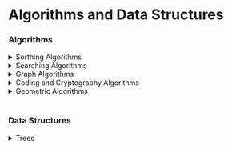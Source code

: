 # Algorithms and Data Structures
### Algorithms
<details>
    <summary>Sorthing Algorithms</summary>
    <ul>
        <li> <a href="https://github.com/msfurnadzhiev/algorithms_and_data_structures/blob/master/Algorithms/Sorting%20Algorithms/SELECTION_SORT.cpp">Selecting sort</a> </li>
        <li> <a href="https://github.com/msfurnadzhiev/algorithms_and_data_structures/blob/master/Algorithms/Sorting%20Algorithms/INSERTION_SORT.cpp">Insertion sort</a> </li>
        <li> <a href="https://github.com/msfurnadzhiev/algorithms_and_data_structures/blob/master/Algorithms/Sorting%20Algorithms/MERGE_SORT.cpp">Merge sort</a> </li>
        <li> <a href="https://github.com/msfurnadzhiev/algorithms_and_data_structures/blob/master/Algorithms/Sorting%20Algorithms/HEAP_SORT.cpp">Heap sort</a> </li>
        <li> <a href="https://github.com/msfurnadzhiev/algorithms_and_data_structures/blob/master/Algorithms/Sorting%20Algorithms/">Quick sort</a> </li>
        <li> <a href="https://github.com/msfurnadzhiev/algorithms_and_data_structures/blob/master/Algorithms/Sorting%20Algorithms/COUNTING_SORT.cpp">Counting sort</a> </li>
        <li> <a href="https://github.com/msfurnadzhiev/algorithms_and_data_structures/blob/master/Algorithms/Sorting%20Algorithms/BUCKET_SORT.cpp">Bucket sort</a> </li>
    </ul>
</details>

<details>
    <summary>Searching Algorithms</summary>
    <ul>
        <li> <a href="https://github.com/msfurnadzhiev/algorithms_and_data_structures/blob/master/Algorithms/Searching%20Algorithms/binary_search.py">Binary search</a> </li>
        <li> <a href="https://github.com/msfurnadzhiev/algorithms_and_data_structures/blob/master/Algorithms/Searching%20Algorithms/interpolation_search.py">Interpolation search</a> </li>
        <li> String-Searching </li>
        <ul>
            <li> <a href="https://github.com/msfurnadzhiev/algorithms_and_data_structures/blob/master/Algorithms/Searching%20Algorithms/RABIN_KARP_ALGORITHM.cpp">Rabin-Karp algorithm</a> </li>
            <li> <a href="https://github.com/msfurnadzhiev/algorithms_and_data_structures/blob/master/Algorithms/Searching%20Algorithms/KNUTH_MORRIS_PRATT_ALGORITHM.cpp">Knuth-Morris-Pratt algorithm</a> </li>
            <li> Boyer-Moore algorithm </li>
        </ul>
    </ul>
</details>


<details>
    <summary>Graph Algorithms</summary>
    <ul>
        <li> <a href="https://github.com/msfurnadzhiev/algorithms_and_data_structures/blob/master/Algorithms/Graph%20Algorithms/BREADTH_FIRST_SEARCH.cpp">Breadth-first search</a> </li>
        <li> <a href="https://github.com/msfurnadzhiev/algorithms_and_data_structures/blob/master/Algorithms/Graph%20Algorithms/DEPTH_FIRST_SEARCH.cpp">Depth-first search</a> </li>
        <li> <a href="https://github.com/msfurnadzhiev/algorithms_and_data_structures/blob/master/Algorithms/Graph%20Algorithms/TOPOLOGICAL_SORT.cpp">Topological sort</a> </li>
        <li> <a href="https://github.com/msfurnadzhiev/algorithms_and_data_structures/blob/master/Algorithms/Graph%20Algorithms/DIJKSTRA.cpp">Dijkstra's algorithm</a> </li>
        <li> <a href="https://github.com/msfurnadzhiev/algorithms_and_data_structures/blob/master/Algorithms/Graph%20Algorithms/FLOYD_WARSHALL.cpp">Floyd–Warshall algorithm</a> </li>
        <li> Kruskal's algorithm </li>
    </ul>
</details>

<details>
    <summary>Coding and Cryptography Algorithms</summary>
    <ul>
        <li> Huffman coding </li>
        <li> <a href="https://github.com/msfurnadzhiev/algorithms_and_data_structures/blob/master/Algorithms/Cryptography%20Algorithms/RSA.py">Rivest–Shamir–Adleman (RSA) cryptosystem</a> </li>
    </ul>
</details>

<details>
    <summary>Geometric Algorithms</summary>
    <ul>
        <li> <a href="https://github.com/msfurnadzhiev/algorithms_and_data_structures/blob/master/Algorithms/Geometric%20Algorithms/WelzlAlgorithm.cpp">Welzl's algorithm (smallest-circle problem)</a> </li>
    </ul>
</details>

<br/>

### Data Structures
<details>
    <summary>Trees</summary>
    <ul>
        <li>Binary Search Trees</li>
            <ul>
                <li> AVL Tree </li>
                <li> Red-Black Tree </li>
                <li> Splay Tree </li>
            </ul>
        <li>Heaps</li>
            <ul>
                <li> <a href="https://github.com/msfurnadzhiev/algorithms_and_data_structures/blob/master/Data%20Structures/Non-Linear%20Data%20Structures/Trees/Heap/binary_heap.py"> Binary Heap </a> </li>
                <li> <a href="https://github.com/msfurnadzhiev/algorithms_and_data_structures/blob/master/Data%20Structures/Non-Linear%20Data%20Structures/Trees/Heap/binomial_heap.py"> Binomial Heap </a> </li>
                <li> Fibonacci Heap  </li>
            </ul>   
    </ul>
</details>
